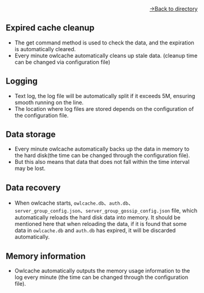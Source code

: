 [<p align="right">->Back to directory</p>](0.directory.md)  

## Expired cache cleanup
* The get command method is used to check the data, and the expiration is automatically cleared.
* Every minute owlcache automatically cleans up stale data. (cleanup time can be changed via configuration file)

## Logging
* Text log, the log file will be automatically split if it exceeds 5M, ensuring smooth running on the line.
* The location where log files are stored depends on the configuration of the configuration file.

## Data storage
* Every minute owlcache automatically backs up the data in memory to the hard disk(the time can be changed through the configuration file).
* But this also means that data that does not fall within the time interval may be lost.

## Data recovery
* When owlcache starts, `owlcache.db`、`auth.db`、`server_group_config.json`、`server_group_gossip_config.json` file, which automatically reloads the hard disk data into memory. It should be mentioned here that when reloading the data, if it is found that some data in `owlcache.db` and `auth.db` has expired, it will be discarded automatically.

## Memory information
* Owlcache automatically outputs the memory usage information to the log every minute (the time can be changed through the configuration file).